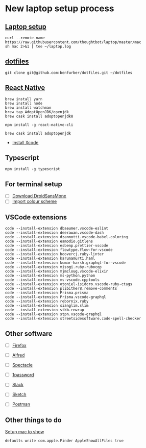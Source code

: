 # New laptop setup process

## [Laptop setup](https://github.com/thoughtbot/laptop)

```
curl --remote-name https://raw.githubusercontent.com/thoughtbot/laptop/master/mac
sh mac 2>&1 | tee ~/laptop.log
```

## [dotfiles](https://github.com/benfurber/dotfiles)

```
git clone git@github.com:benfurber/dotfiles.git ~/dotfiles
```

## [React Native](https://facebook.github.io/react-native/docs/getting-started)

```
brew install yarn
brew install node
brew install watchman
brew tap AdoptOpenJDK/openjdk
brew cask install adoptopenjdk8

npm install -g react-native-cli

brew cask install adoptopenjdk
```

- [Install Xcode](https://itunes.apple.com/us/app/xcode/id497799835?mt=12)

## Typescript

```
npm install -g typescript
```

## For terminal setup

- [ ] [Download DroidSansMono](https://www.nerdfonts.com/font-downloads)
- [ ] [Import colour scheme](https://raw.githubusercontent.com/mbadolato/iTerm2-Color-Schemes/master/schemes/Afterglow.itermcolors)

## VSCode extensions

```
code --install-extension dbaeumer.vscode-eslint
code --install-extension deerawan.vscode-dash
code --install-extension dzannotti.vscode-babel-coloring
code --install-extension eamodio.gitlens
code --install-extension esbenp.prettier-vscode
code --install-extension flowtype.flow-for-vscode
code --install-extension hoovercj.ruby-linter
code --install-extension karunamurti.haml
code --install-extension kumar-harsh.graphql-for-vscode
code --install-extension misogi.ruby-rubocop
code --install-extension mjmcloug.vscode-elixir
code --install-extension ms-python.python
code --install-extension ms-vscode.cpptools
code --install-extension otoniel-isidoro.vscode-ruby-ctags
code --install-extension plibither8.remove-comments
code --install-extension Prisma.prisma
code --install-extension Prisma.vscode-graphql
code --install-extension rebornix.ruby
code --install-extension sianglim.slim
code --install-extension stkb.rewrap
code --install-extension stpn.vscode-graphql
code --install-extension streetsidesoftware.code-spell-checker
```

## Other software

- [ ] [Firefox](https://www.mozilla.org/en-GB/firefox/download/thanks/)
- [ ] [Alfred](https://www.alfredapp.com/)
- [ ] [Spectacle](https://www.spectacleapp.com/)
- [ ] [1password](https://1password.com/downloads/mac/)

- [ ] [Slack](https://itunes.apple.com/app/slack/id803453959?ls=1&mt=12)
- [ ] [Sketch](http://wwww.sketchapp.com/)
- [ ] [Postman](https://www.getpostman.com/downloads/)

## Other things to do

[Setup mac to show](https://setapp.com/how-to/show-hidden-files-on-mac)

```
defaults write com.apple.Finder AppleShowAllFiles true
```
